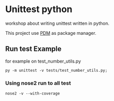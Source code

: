 # Unittest python
workshop about writing unittest written in python.

This project use [PDM](https://pdm.fming.dev/latest/) as package manager.

## Run test Example
for example on test_number_utils.py
```
py -m unittest -v tests/test_number_utils.py;
```
### Using nose2 run to all test

```
nose2 -v --with-coverage
```